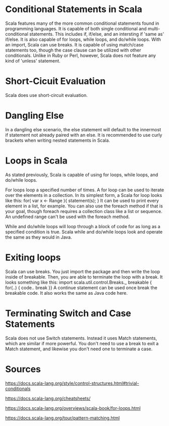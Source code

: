 # Conditional Statements in Scala
Scala features many of the more common conditional statements found in programming languages. It is capable of both single conditional and multi-conditional statements. This includes if, if/else, and an intersting if 'same as' if/else. It is also capable of for loops, while loops, and  do/while loops. With an import, Scala can use breaks. It is  capable of using match/case statements too, though the case clause can be utilized with other conditionals. Unlike in Ruby or Perl, however, Scala does not feature any kind of 'unless' statement.

# Short-Cicuit Evaluation
Scala does use short-circuit evaluation.

# Dangling Else
In a dangling else scenario, the else statement will default to the innermost if statement not already paired with an else. It is recommended to use curly brackets when writing nested statements in Scala.

# Loops in Scala
As stated previously, Scala is capable of using for loops, while loops, and do/while loops.

For loops loop a specified number of times. A for loop can be used to iterate over the elements in a collection. In its simplest form, a Scala for loop looks like this:
  for( var x <- Range ){
     statement(s);
  }
It can be used to print every element in a list, for example. You can also use the foreach method if that is your goal, though foreach requires a collection class like a list or sequence. An undefined range can't be used with the foreach method.

While and do/while loops will loop through a block of code for as long as a specified condition is true. Scala while and do/while loops look and operate the same as they would in Java.

# Exiting loops
Scala can use breaks. You just import the package and then write the loop inside of breakable. Then, you are able to terminate the loop with a break. It looks something like this:
  import scala.util.control.Breaks._
  breakable 
  {
   for(..)
  {
   code..
   break
  }}
A continue statement can be used once break the breakable code. It also works the same as Java code here.

# Terminating Switch and Case Statements
Scala does not use Switch statements. Instead it uses Match statements, which are similar if more powerful. You don't need to use a break to exit a Match statement, and likewise you don't need one to terminate a case.

# Sources
https://docs.scala-lang.org/style/control-structures.html#trivial-conditionals

https://docs.scala-lang.org/cheatsheets/

https://docs.scala-lang.org/overviews/scala-book/for-loops.html

https://docs.scala-lang.org/tour/pattern-matching.html
